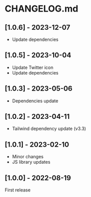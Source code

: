 # CHANGELOG.md

## [1.0.6] - 2023-12-07

- Update dependencies

## [1.0.5] - 2023-10-04

- Update Twitter icon
- Update dependencies

## [1.0.3] - 2023-05-06

- Dependencies update

## [1.0.2] - 2023-04-11

- Tailwind dependency update (v3.3)

## [1.0.1] - 2023-02-10

- Minor changes
- JS library updates

## [1.0.0] - 2022-08-19

First release
